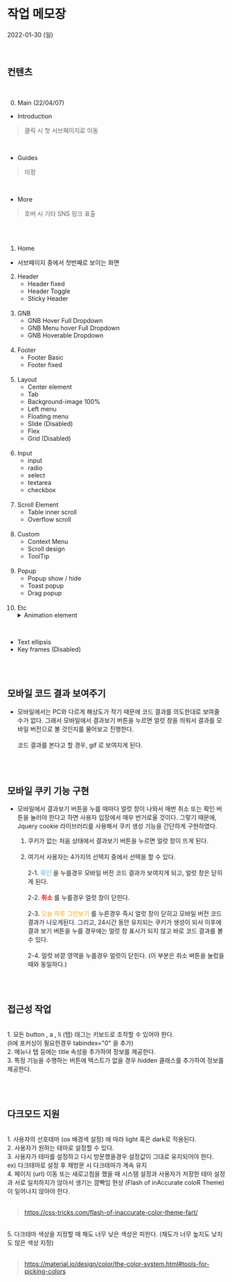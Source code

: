# 작업 메모장
2022-01-30 (일)

<br>

## 컨텐츠
<br>

0. Main (22/04/07)
- Introduction 
> 클릭 시 첫 서브페이지로 이동

<br>

- Guides
> 미정

<br>

- More
> 호버 시 기타 SNS 링크 표출

<br><br>

1. Home 
- 서브페이지 중에서 첫번째로 보이는 화면

2. Header
    - Header fixed
    - Header Toggle
    - Sticky Header
<br><br>
3. GNB
    - GNB Hover Full Dropdown
    - GNB Menu hover Full Dropdown
    - GNB Hoverable Dropdown
<br><br>
4. Footer
    - Footer Basic
    - Footer fixed
<br><br>
5. Layout
    - Center element
    - Tab
    - Background-image 100%
    - Left menu
    - Floating menu
    - Slide (Disabled)
    - Flex
    - Grid (Disabled)
<br><br>
6. Input
    - input
    - radio
    - select
    - textarea
    - checkbox
<br><br>
7. Scroll Element
    - Table inner scroll
    - Overflow scroll
<br><br>
8. Custom
    - Context Menu
    - Scroll design
    - ToolTip
<br><br>
9. Popup
    - Popup show / hide
    - Toast popup
    - Drag popup
<br><br>
10. Etc
    <details>
        <summary>Animation element</summary>
        <div markdown="1">
            &nbsp;&nbsp;&nbsp;&nbsp;&nbsp;&nbsp;
            ㆍTop button<br>
            &nbsp;&nbsp;&nbsp;&nbsp;&nbsp;&nbsp;
            ㆍRotate element<br>
            &nbsp;&nbsp;&nbsp;&nbsp;&nbsp;&nbsp;
            ㆍBoarder animation<br>
            &nbsp;&nbsp;&nbsp;&nbsp;&nbsp;&nbsp;
            ㆍFade in / out<br>
            &nbsp;&nbsp;&nbsp;&nbsp;&nbsp;&nbsp;
            ㆍaccordion<br>
        </div>
    </details>
<br>

- Text ellipsis
- Key frames (Disabled)

<br><br>

## 모바일 코드 결과 보여주기
- 모바일에서는 PC와 다르게 해상도가 작기 때문에 코드 결과를 의도한대로 보여줄 수가 없다. 그래서 모바일에서 결과보기 버튼을 누르면 얼럿 창을 띄워서 결과를 모바일 버전으로 볼 것인지를 물어보고 진행한다. 
<br><br>
코드 결과를 본다고 할 경우, gif 로 보여지게 된다.
<br><br><br><br>

## 모바일 쿠키 기능 구현
- 모바일에서 결과보기 버튼을 누를 때마다 얼럿 창이 나와서 매번 취소 또는 확인 버튼을 눌러야 한다고 하면 사용자 입장에서 매우 번거로울 것이다. 그렇기 때문에, Jquery cookie 라이브러리를 사용해서 쿠키 생성 기능을 간단하게 구현하였다.

    1. 쿠키가 없는 처음 상태에서 결과보기 버튼을 누르면 얼럿 창이 뜨게 된다.<br><br>
    2. 여기서 사용자는 4가지의 선택지 중에서 선택을 할 수 있다.<br><br>
    2-1. <span style="color:skyblue;">**확인**</span> 을 누를경우 모바일 버전 코드 결과가 보여지게 되고, 얼럿 창은 닫히게 된다.<br><br>
    2-2. <span style="color:red;">**취소**</span> 를 누를경우 얼럿 창이 닫힌다. <br><br>
    2-3. <span style="color:orange;">오늘 하루 그만보기</span> 를 누른경우 즉시 얼럿 창이 닫히고 모바일 버전 코드결과가 나오게된다. 그리고, 24시간 동안 유지되는 쿠키가 생성이 되서 이후에 결과 보기 버튼을 누를 경우에는 얼럿 창 표시가 되지 않고 바로 코드 결과를 볼 수 있다.<br><br>
    2-4. 얼럿 바깥 영역을 누를경우 얼럿이 닫힌다. (이 부분은 취소 버튼을 눌렀을 때와 동일하다.)

<br><br>

## 접근성 작업
<br>
1. 모든 button , a , li (탭) 태그는 키보드로 조작할 수 있어야 한다.<br>
(li에 포커싱이 필요한경우 tabindex="0" 을 추가)
<br>
2. 메뉴나 탭 등에는 title 속성을 추가하여 정보를 제공한다.<br>
3. 특정 기능을 수행하는 버튼에 텍스트가 없을 경우 hidden 클래스를 추가하여 정보를 제공한다.<br>

<br><br>
## 다크모드 지원
<br>
1. 사용자의 선호테마 (os 배경색 설정) 에 따라 light 혹은 dark로 적용된다.<br>
2. 사용자가 원하는 테마로 설정할 수 있다.<br>
3. 사용자가 테마를 설정하고 다시 방문했을경우 설정값이 그대로 유지되어야 한다.<br>
ex) 다크테마로 설정 후 재방문 시 다크테마가 계속 유지<br>
4. 페이지 (url) 이동 또는 새로고침을 했을 때 시스템 설정과 사용자가 저장한 테마 설정과 서로 일치하지가 않아서 생기는 깜빡임 현상 (Flash of inAccurate coloR Theme) 이 일어나지 않아야 한다.<br><br>

> https://css-tricks.com/flash-of-inaccurate-color-theme-fart/

<br>
5. 다크테마 색상을 지정할 때 채도 너무 낮은 색상은 피한다. (채도가 너무 높지도 낮지도 않은 색상 지정)
<br><br>

> https://material.io/design/color/the-color-system.html#tools-for-picking-colors


